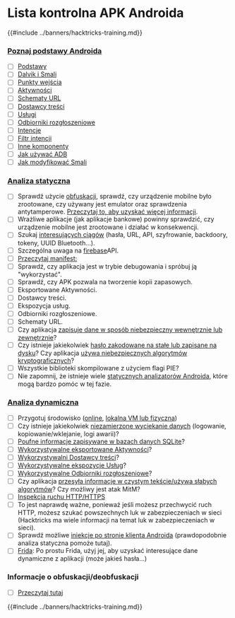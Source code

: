 # Lista kontrolna APK Androida

{{#include ../banners/hacktricks-training.md}}


### [Poznaj podstawy Androida](android-app-pentesting/index.html#2-android-application-fundamentals)

- [ ] [Podstawy](android-app-pentesting/index.html#fundamentals-review)
- [ ] [Dalvik i Smali](android-app-pentesting/index.html#dalvik--smali)
- [ ] [Punkty wejścia](android-app-pentesting/index.html#application-entry-points)
- [ ] [Aktywności](android-app-pentesting/index.html#launcher-activity)
- [ ] [Schematy URL](android-app-pentesting/index.html#url-schemes)
- [ ] [Dostawcy treści](android-app-pentesting/index.html#services)
- [ ] [Usługi](android-app-pentesting/index.html#services-1)
- [ ] [Odbiorniki rozgłoszeniowe](android-app-pentesting/index.html#broadcast-receivers)
- [ ] [Intencje](android-app-pentesting/index.html#intents)
- [ ] [Filtr intencji](android-app-pentesting/index.html#intent-filter)
- [ ] [Inne komponenty](android-app-pentesting/index.html#other-app-components)
- [ ] [Jak używać ADB](android-app-pentesting/index.html#adb-android-debug-bridge)
- [ ] [Jak modyfikować Smali](android-app-pentesting/index.html#smali)

### [Analiza statyczna](android-app-pentesting/index.html#static-analysis)

- [ ] Sprawdź użycie [obfuskacji](android-checklist.md#some-obfuscation-deobfuscation-information), sprawdź, czy urządzenie mobilne było zrootowane, czy używany jest emulator oraz sprawdzenia antytamperowe. [Przeczytaj to, aby uzyskać więcej informacji](android-app-pentesting/index.html#other-checks).
- [ ] Wrażliwe aplikacje (jak aplikacje bankowe) powinny sprawdzić, czy urządzenie mobilne jest zrootowane i działać w konsekwencji.
- [ ] Szukaj [interesujących ciągów](android-app-pentesting/index.html#looking-for-interesting-info) (hasła, URL, API, szyfrowanie, backdoory, tokeny, UUID Bluetooth...).
- [ ] Szczególna uwaga na [firebase](android-app-pentesting/index.html#firebase)API.
- [ ] [Przeczytaj manifest:](android-app-pentesting/index.html#basic-understanding-of-the-application-manifest-xml)
- [ ] Sprawdź, czy aplikacja jest w trybie debugowania i spróbuj ją "wykorzystać".
- [ ] Sprawdź, czy APK pozwala na tworzenie kopii zapasowych.
- [ ] Eksportowane Aktywności.
- [ ] Dostawcy treści.
- [ ] Ekspozycja usług.
- [ ] Odbiorniki rozgłoszeniowe.
- [ ] Schematy URL.
- [ ] Czy aplikacja [zapisuje dane w sposób niebezpieczny wewnętrznie lub zewnętrznie](android-app-pentesting/index.html#insecure-data-storage)?
- [ ] Czy istnieje jakiekolwiek [hasło zakodowane na stałe lub zapisane na dysku](android-app-pentesting/index.html#poorkeymanagementprocesses)? Czy aplikacja [używa niebezpiecznych algorytmów kryptograficznych](android-app-pentesting/index.html#useofinsecureandordeprecatedalgorithms)?
- [ ] Wszystkie biblioteki skompilowane z użyciem flagi PIE?
- [ ] Nie zapomnij, że istnieje wiele [statycznych analizatorów Androida](android-app-pentesting/index.html#automatic-analysis), które mogą bardzo pomóc w tej fazie.

### [Analiza dynamiczna](android-app-pentesting/index.html#dynamic-analysis)

- [ ] Przygotuj środowisko ([online](android-app-pentesting/index.html#online-dynamic-analysis), [lokalna VM lub fizyczna](android-app-pentesting/index.html#local-dynamic-analysis))
- [ ] Czy istnieje jakiekolwiek [niezamierzone wyciekanie danych](android-app-pentesting/index.html#unintended-data-leakage) (logowanie, kopiowanie/wklejanie, logi awarii)?
- [ ] [Poufne informacje zapisywane w bazach danych SQLite](android-app-pentesting/index.html#sqlite-dbs)?
- [ ] [Wykorzystywalne eksportowane Aktywności](android-app-pentesting/index.html#exploiting-exported-activities-authorisation-bypass)?
- [ ] [Wykorzystywalni Dostawcy treści](android-app-pentesting/index.html#exploiting-content-providers-accessing-and-manipulating-sensitive-information)?
- [ ] [Wykorzystywalne ekspozycje Usług](android-app-pentesting/index.html#exploiting-services)?
- [ ] [Wykorzystywalne Odbiorniki rozgłoszeniowe](android-app-pentesting/index.html#exploiting-broadcast-receivers)?
- [ ] Czy aplikacja [przesyła informacje w czystym tekście/używa słabych algorytmów](android-app-pentesting/index.html#insufficient-transport-layer-protection)? Czy możliwy jest atak MitM?
- [ ] [Inspekcja ruchu HTTP/HTTPS](android-app-pentesting/index.html#inspecting-http-traffic)
- [ ] To jest naprawdę ważne, ponieważ jeśli możesz przechwycić ruch HTTP, możesz szukać powszechnych luk w zabezpieczeniach w sieci (Hacktricks ma wiele informacji na temat luk w zabezpieczeniach w sieci).
- [ ] Sprawdź możliwe [iniekcje po stronie klienta Androida](android-app-pentesting/index.html#android-client-side-injections-and-others) (prawdopodobnie analiza statyczna pomoże tutaj).
- [ ] [Frida](android-app-pentesting/index.html#frida): Po prostu Frida, użyj jej, aby uzyskać interesujące dane dynamiczne z aplikacji (może jakieś hasła...)

### Informacje o obfuskacji/deobfuskacji

- [ ] [Przeczytaj tutaj](android-app-pentesting/index.html#obfuscating-deobfuscating-code)


{{#include ../banners/hacktricks-training.md}}
